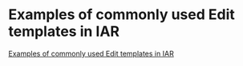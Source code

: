 # Examples of commonly used Edit templates in IAR
[Examples of commonly used Edit templates in IAR](https://aiwithcloud.com/2022/09/15/examples_of_commonly_used_edit_templates_in_iar/)